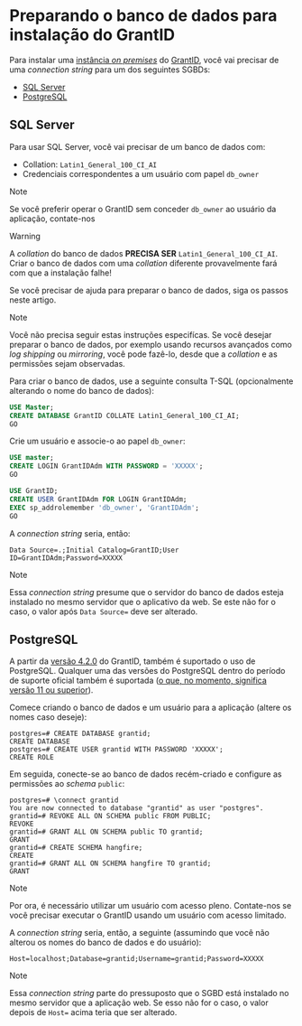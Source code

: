 ﻿# Preparando o banco de dados para instalação do GrantID

Para instalar uma [instância *on premises*](index.md) do [GrantID](../index.md), você vai precisar de uma *connection string* para um dos seguintes SGBDs:

* [SQL Server](#sql-server)
* [PostgreSQL](#postgres)

<a name="sql-server" />

## SQL Server

Para usar SQL Server, você vai precisar de um banco de dados com:

* Collation: `Latin1_General_100_CI_AI`
* Credenciais correspondentes a um usuário com papel `db_owner`

> [!NOTE]
> Se você preferir operar o GrantID sem conceder `db_owner` ao usuário da aplicação, <!-- siga as instruções [neste artigo](unprivileged-db-user.md) --> contate-nos

> [!WARNING]
> A *collation* do banco de dados **PRECISA SER** `Latin1_General_100_CI_AI`. Criar o banco de dados com uma *collation* diferente provavelmente fará com que a instalação falhe!

Se você precisar de ajuda para preparar o banco de dados, siga os passos neste artigo.

> [!NOTE]
> Você não precisa seguir estas instruções especifícas. Se você desejar preparar o banco de dados,
> por exemplo usando recursos avançados como *log shipping* ou *mirroring*, você pode fazê-lo, desde que a *collation* e as permissões sejam observadas.

Para criar o banco de dados, use a seguinte consulta T-SQL (opcionalmente alterando o nome do banco de dados):

```sql
USE Master;
CREATE DATABASE GrantID COLLATE Latin1_General_100_CI_AI;
GO
```

Crie um usuário e associe-o ao papel `db_owner`:

```sql
USE master;
CREATE LOGIN GrantIDAdm WITH PASSWORD = 'XXXXX';
GO

USE GrantID;
CREATE USER GrantIDAdm FOR LOGIN GrantIDAdm;
EXEC sp_addrolemember 'db_owner', 'GrantIDAdm';
GO
```

A *connection string* seria, então:

```
Data Source=.;Initial Catalog=GrantID;User ID=GrantIDAdm;Password=XXXXX
```

> [!NOTE]
> Essa *connection string* presume que o servidor do banco de dados esteja instalado no mesmo servidor que o aplicativo da web. Se este não for o caso,
> o valor após `Data Source=` deve ser alterado.

<a name="postgres" />

## PostgreSQL

A partir da [versão 4.2.0](../changelog.md#v4-2-0) do GrantID, também é suportado o uso de PostgreSQL. Qualquer uma das versões do PostgreSQL dentro do período
de suporte oficial também é suportada ([o que, no momento, significa versão 11 ou superior](https://www.postgresql.org/support/versioning/)).

Comece criando o banco de dados e um usuário para a aplicação (altere os nomes caso deseje):

```
postgres=# CREATE DATABASE grantid;
CREATE DATABASE
postgres=# CREATE USER grantid WITH PASSWORD 'XXXXX';
CREATE ROLE
```

Em seguida, conecte-se ao banco de dados recém-criado e configure as permissões ao *schema* `public`:

```
postgres=# \connect grantid
You are now connected to database "grantid" as user "postgres".
grantid=# REVOKE ALL ON SCHEMA public FROM PUBLIC;
REVOKE
grantid=# GRANT ALL ON SCHEMA public TO grantid;
GRANT
grantid=# CREATE SCHEMA hangfire;
CREATE
grantid=# GRANT ALL ON SCHEMA hangfire TO grantid;
GRANT
```

> [!NOTE]
> Por ora, é necessário utilizar um usuário com acesso pleno. Contate-nos se você precisar executar o GrantID usando um usuário com acesso limitado.

A *connection string* seria, então, a seguinte (assumindo que você não alterou os nomes do banco de dados e do usuário):

```
Host=localhost;Database=grantid;Username=grantid;Password=XXXXX
```

> [!NOTE]
> Essa *connection string* parte do pressuposto que o SGBD está instalado no mesmo servidor que a aplicação web. Se esso não for o caso, o valor
> depois de `Host=` acima teria que ser alterado.

<!--
## See also

* [Operando o GrantID sem ser *owner* do banco de dados](unprivileged-db-user.md)
-->
